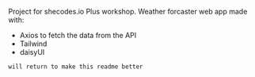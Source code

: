 Project for shecodes.io Plus workshop. Weather forcaster web app made with:

- Axios to fetch the data from the API
- Tailwind
- daisyUI

`will return to make this readme better`

